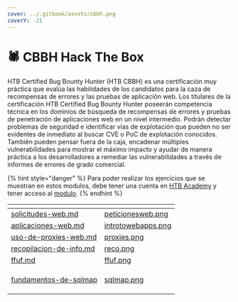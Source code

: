 ```yaml
---
cover: ../.gitbook/assets/cbbh.png
coverY: -21
---
```


# 🕷 CBBH Hack The Box

HTB Certified Bug Bounty Hunter (HTB CBBH) es una certificación muy práctica que evalúa las habilidades de los candidatos para la caza de recompensas de errores y las pruebas de aplicación web. Los titulares de la certificación HTB Certified Bug Bounty Hunter poseerán competencia técnica en los dominios de búsqueda de recompensas de errores y pruebas de penetración de aplicaciones web en un nivel intermedio. Podrán detectar problemas de seguridad e identificar vías de explotación que pueden no ser evidentes de inmediato al buscar CVE o PoC de explotación conocidos. También pueden pensar fuera de la caja, encadenar múltiples vulnerabilidades para mostrar el máximo impacto y ayudar de manera práctica a los desarrolladores a remediar las vulnerabilidades a través de informes de errores de grado comercial.



{% hint style="danger" %}
Para poder realizar los ejercicios que se muestran en estos modulos, debe tener una cuenta en [HTB Academy](https://academy.hackthebox.com/) y tener acceso al [modulo](https://academy.hackthebox.com/faq).
{% endhint %}



<table data-view="cards"><thead><tr><th data-card-target data-type="content-ref"></th><th data-hidden data-card-cover data-type="files"></th></tr></thead><tbody><tr><td><a href="solicitudes-web.md">solicitudes-web.md</a></td><td><a href="../.gitbook/assets/peticionesweb.png">peticionesweb.png</a></td></tr><tr><td><a href="aplicaciones-web.md">aplicaciones-web.md</a></td><td><a href="../.gitbook/assets/introtowebapps.png">introtowebapps.png</a></td></tr><tr><td><a href="uso-de-proxies-web.md">uso-de-proxies-web.md</a></td><td><a href="../.gitbook/assets/proxies.png">proxies.png</a></td></tr><tr><td><a href="recopilacion-de-info.md">recopilacion-de-info.md</a></td><td><a href="../.gitbook/assets/reco.png">reco.png</a></td></tr><tr><td><a href="ffuf.md">ffuf.md</a></td><td><a href="../.gitbook/assets/ffuf.png">ffuf.png</a></td></tr><tr><td></td><td></td></tr><tr><td></td><td></td></tr><tr><td></td><td></td></tr><tr><td><a href="fundamentos-de-sqlmap/">fundamentos-de-sqlmap</a></td><td><a href="../.gitbook/assets/sqlmap.png">sqlmap.png</a></td></tr><tr><td></td><td></td></tr><tr><td></td><td></td></tr><tr><td></td><td></td></tr></tbody></table>
